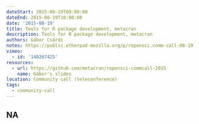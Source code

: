 ```yaml
---
dateStart: 2015-08-19T09:00:00
dateEnd: 2015-08-19T10:00:00
date: '2015-08-19'
title: Tools for R package development, metacran
description: Tools for R package development, metacran
authors: Gábor Csárdi
notes: https://public.etherpad-mozilla.org/p/ropensci.comm-call-08-19
vimeo:
  - id: '140267425'
resources:
  - url: https://github.com/metacran/ropensci-commcall-2015
    name: Gábor's slides
location: Community call (teleconference)
tags:
  - community-call
---
```

NA
---
